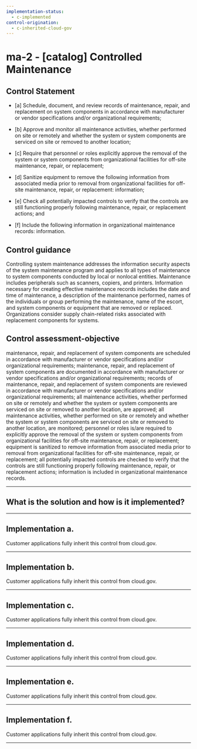 ```yaml
---
implementation-status:
  - c-implemented
control-origination:
  - c-inherited-cloud-gov
---
```


# ma-2 - \[catalog\] Controlled Maintenance

## Control Statement

- \[a\] Schedule, document, and review records of maintenance, repair, and replacement on system components in accordance with manufacturer or vendor specifications and/or organizational requirements;

- \[b\] Approve and monitor all maintenance activities, whether performed on site or remotely and whether the system or system components are serviced on site or removed to another location;

- \[c\] Require that personnel or roles explicitly approve the removal of the system or system components from organizational facilities for off-site maintenance, repair, or replacement;

- \[d\] Sanitize equipment to remove the following information from associated media prior to removal from organizational facilities for off-site maintenance, repair, or replacement: information;

- \[e\] Check all potentially impacted controls to verify that the controls are still functioning properly following maintenance, repair, or replacement actions; and

- \[f\] Include the following information in organizational maintenance records: information.

## Control guidance

Controlling system maintenance addresses the information security aspects of the system maintenance program and applies to all types of maintenance to system components conducted by local or nonlocal entities. Maintenance includes peripherals such as scanners, copiers, and printers. Information necessary for creating effective maintenance records includes the date and time of maintenance, a description of the maintenance performed, names of the individuals or group performing the maintenance, name of the escort, and system components or equipment that are removed or replaced. Organizations consider supply chain-related risks associated with replacement components for systems.

## Control assessment-objective

maintenance, repair, and replacement of system components are scheduled in accordance with manufacturer or vendor specifications and/or organizational requirements;
maintenance, repair, and replacement of system components are documented in accordance with manufacturer or vendor specifications and/or organizational requirements;
records of maintenance, repair, and replacement of system components are reviewed in accordance with manufacturer or vendor specifications and/or organizational requirements;
all maintenance activities, whether performed on site or remotely and whether the system or system components are serviced on site or removed to another location, are approved;
all maintenance activities, whether performed on site or remotely and whether the system or system components are serviced on site or removed to another location, are monitored;
personnel or roles is/are required to explicitly approve the removal of the system or system components from organizational facilities for off-site maintenance, repair, or replacement;
equipment is sanitized to remove information from associated media prior to removal from organizational facilities for off-site maintenance, repair, or replacement;
all potentially impacted controls are checked to verify that the controls are still functioning properly following maintenance, repair, or replacement actions;
information is included in organizational maintenance records.

______________________________________________________________________

## What is the solution and how is it implemented?

<!-- Please leave this section blank and enter implementation details in the parts below. -->

______________________________________________________________________

## Implementation a.

Customer applications fully inherit this control from cloud.gov.

______________________________________________________________________

## Implementation b.

Customer applications fully inherit this control from cloud.gov.

______________________________________________________________________

## Implementation c.

Customer applications fully inherit this control from cloud.gov.

______________________________________________________________________

## Implementation d.

Customer applications fully inherit this control from cloud.gov.

______________________________________________________________________

## Implementation e.

Customer applications fully inherit this control from cloud.gov.

______________________________________________________________________

## Implementation f.

Customer applications fully inherit this control from cloud.gov.

______________________________________________________________________
